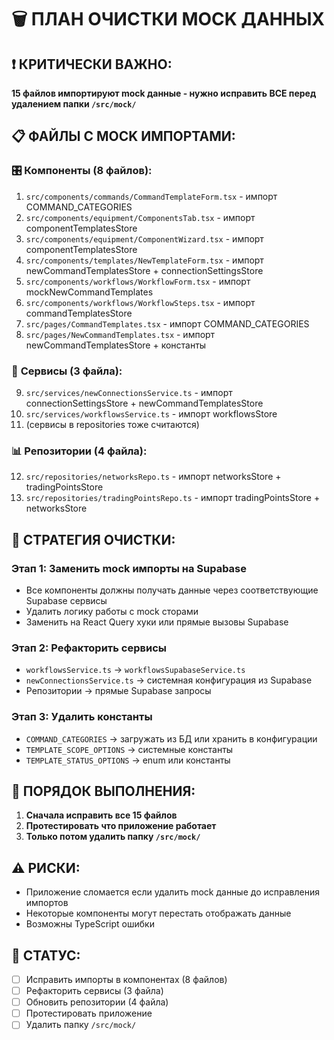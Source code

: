 # 🗑️ ПЛАН ОЧИСТКИ MOCK ДАННЫХ

## ❗ КРИТИЧЕСКИ ВАЖНО: 
**15 файлов импортируют mock данные - нужно исправить ВСЕ перед удалением папки `/src/mock/`**

## 📋 ФАЙЛЫ С MOCK ИМПОРТАМИ:

### 🎛️ **Компоненты (8 файлов):**
1. `src/components/commands/CommandTemplateForm.tsx` - импорт COMMAND_CATEGORIES
2. `src/components/equipment/ComponentsTab.tsx` - импорт componentTemplatesStore  
3. `src/components/equipment/ComponentWizard.tsx` - импорт componentTemplatesStore
4. `src/components/templates/NewTemplateForm.tsx` - импорт newCommandTemplatesStore + connectionSettingsStore
5. `src/components/workflows/WorkflowForm.tsx` - импорт mockNewCommandTemplates
6. `src/components/workflows/WorkflowSteps.tsx` - импорт commandTemplatesStore
7. `src/pages/CommandTemplates.tsx` - импорт COMMAND_CATEGORIES
8. `src/pages/NewCommandTemplates.tsx` - импорт newCommandTemplatesStore + константы

### 🔧 **Сервисы (3 файла):**
9. `src/services/newConnectionsService.ts` - импорт connectionSettingsStore + newCommandTemplatesStore
10. `src/services/workflowsService.ts` - импорт workflowsStore
11. (сервисы в repositories тоже считаются)

### 📊 **Репозитории (4 файла):**
12. `src/repositories/networksRepo.ts` - импорт networksStore + tradingPointsStore
13. `src/repositories/tradingPointsRepo.ts` - импорт tradingPointsStore + networksStore

## 🎯 **СТРАТЕГИЯ ОЧИСТКИ:**

### **Этап 1: Заменить mock импорты на Supabase**
- Все компоненты должны получать данные через соответствующие Supabase сервисы
- Удалить логику работы с mock сторами
- Заменить на React Query хуки или прямые вызовы Supabase

### **Этап 2: Рефакторить сервисы**
- `workflowsService.ts` → `workflowsSupabaseService.ts`
- `newConnectionsService.ts` → системная конфигурация из Supabase
- Репозитории → прямые Supabase запросы

### **Этап 3: Удалить константы**
- `COMMAND_CATEGORIES` → загружать из БД или хранить в конфигурации
- `TEMPLATE_SCOPE_OPTIONS` → системные константы
- `TEMPLATE_STATUS_OPTIONS` → enum или константы

## 🚨 **ПОРЯДОК ВЫПОЛНЕНИЯ:**

1. **Сначала исправить все 15 файлов**
2. **Протестировать что приложение работает**
3. **Только потом удалить папку `/src/mock/`**

## ⚠️ **РИСКИ:**
- Приложение сломается если удалить mock данные до исправления импортов
- Некоторые компоненты могут перестать отображать данные
- Возможны TypeScript ошибки

## 📝 **СТАТУС:**
- [ ] Исправить импорты в компонентах (8 файлов)
- [ ] Рефакторить сервисы (3 файла)  
- [ ] Обновить репозитории (4 файла)
- [ ] Протестировать приложение
- [ ] Удалить папку `/src/mock/`